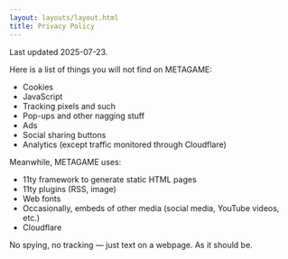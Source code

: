 ```yaml
---
layout: layouts/layout.html
title: Privacy Policy
---
```

Last updated 2025-07-23.

Here is a list of things you will not find on METAGAME:
- Cookies
- JavaScript
- Tracking pixels and such
- Pop-ups and other nagging stuff
- Ads
- Social sharing buttons
- Analytics (except traffic monitored through Cloudflare)

Meanwhile, METAGAME uses:
- 11ty framework to generate static HTML pages
- 11ty plugins (RSS, image)
- Web fonts
- Occasionally, embeds of other media (social media, YouTube videos, etc.) 
- Cloudflare

No spying, no tracking — just text on a webpage. As it should be.